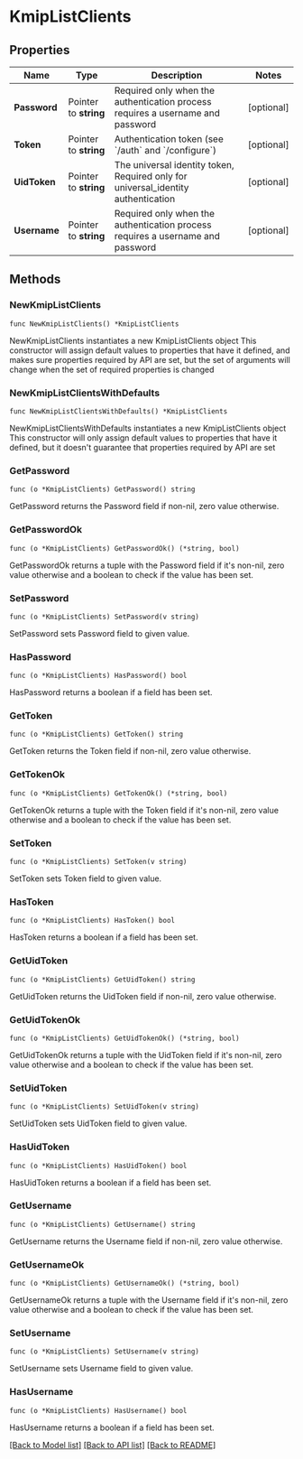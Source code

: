 # KmipListClients

## Properties

Name | Type | Description | Notes
------------ | ------------- | ------------- | -------------
**Password** | Pointer to **string** | Required only when the authentication process requires a username and password | [optional] 
**Token** | Pointer to **string** | Authentication token (see &#x60;/auth&#x60; and &#x60;/configure&#x60;) | [optional] 
**UidToken** | Pointer to **string** | The universal identity token, Required only for universal_identity authentication | [optional] 
**Username** | Pointer to **string** | Required only when the authentication process requires a username and password | [optional] 

## Methods

### NewKmipListClients

`func NewKmipListClients() *KmipListClients`

NewKmipListClients instantiates a new KmipListClients object
This constructor will assign default values to properties that have it defined,
and makes sure properties required by API are set, but the set of arguments
will change when the set of required properties is changed

### NewKmipListClientsWithDefaults

`func NewKmipListClientsWithDefaults() *KmipListClients`

NewKmipListClientsWithDefaults instantiates a new KmipListClients object
This constructor will only assign default values to properties that have it defined,
but it doesn't guarantee that properties required by API are set

### GetPassword

`func (o *KmipListClients) GetPassword() string`

GetPassword returns the Password field if non-nil, zero value otherwise.

### GetPasswordOk

`func (o *KmipListClients) GetPasswordOk() (*string, bool)`

GetPasswordOk returns a tuple with the Password field if it's non-nil, zero value otherwise
and a boolean to check if the value has been set.

### SetPassword

`func (o *KmipListClients) SetPassword(v string)`

SetPassword sets Password field to given value.

### HasPassword

`func (o *KmipListClients) HasPassword() bool`

HasPassword returns a boolean if a field has been set.

### GetToken

`func (o *KmipListClients) GetToken() string`

GetToken returns the Token field if non-nil, zero value otherwise.

### GetTokenOk

`func (o *KmipListClients) GetTokenOk() (*string, bool)`

GetTokenOk returns a tuple with the Token field if it's non-nil, zero value otherwise
and a boolean to check if the value has been set.

### SetToken

`func (o *KmipListClients) SetToken(v string)`

SetToken sets Token field to given value.

### HasToken

`func (o *KmipListClients) HasToken() bool`

HasToken returns a boolean if a field has been set.

### GetUidToken

`func (o *KmipListClients) GetUidToken() string`

GetUidToken returns the UidToken field if non-nil, zero value otherwise.

### GetUidTokenOk

`func (o *KmipListClients) GetUidTokenOk() (*string, bool)`

GetUidTokenOk returns a tuple with the UidToken field if it's non-nil, zero value otherwise
and a boolean to check if the value has been set.

### SetUidToken

`func (o *KmipListClients) SetUidToken(v string)`

SetUidToken sets UidToken field to given value.

### HasUidToken

`func (o *KmipListClients) HasUidToken() bool`

HasUidToken returns a boolean if a field has been set.

### GetUsername

`func (o *KmipListClients) GetUsername() string`

GetUsername returns the Username field if non-nil, zero value otherwise.

### GetUsernameOk

`func (o *KmipListClients) GetUsernameOk() (*string, bool)`

GetUsernameOk returns a tuple with the Username field if it's non-nil, zero value otherwise
and a boolean to check if the value has been set.

### SetUsername

`func (o *KmipListClients) SetUsername(v string)`

SetUsername sets Username field to given value.

### HasUsername

`func (o *KmipListClients) HasUsername() bool`

HasUsername returns a boolean if a field has been set.


[[Back to Model list]](../README.md#documentation-for-models) [[Back to API list]](../README.md#documentation-for-api-endpoints) [[Back to README]](../README.md)


